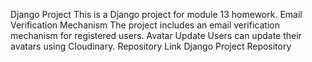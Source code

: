 Django Project
This is a Django project for module 13 homework.
Email Verification Mechanism
The project includes an email verification mechanism for registered users.
Avatar Update
Users can update their avatars using Cloudinary.
Repository Link
Django Project Repository

